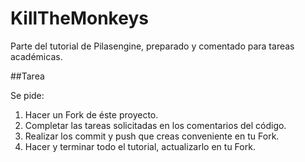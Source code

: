 # KillTheMonkeys

Parte del tutorial de Pilasengine, preparado y comentado para tareas académicas.

##Tarea

Se pide:

1. Hacer un Fork de éste proyecto.
2. Completar las tareas solicitadas en los comentarios del código.
3. Realizar los commit y push que creas conveniente en tu Fork.
4. Hacer y terminar todo el tutorial, actualizarlo en tu Fork.
